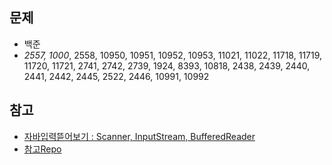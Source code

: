## 문제
- 백준
- *2557, 1000*, 2558, 10950, 10951, 10952, 10953, 11021, 11022, 11718, 11719, 11720, 11721, 2741, 2742, 2739, 1924, 8393, 10818, 2438, 2439, 2440, 2441, 2442, 2445, 2522, 2446, 10991, 10992

## 참고
- [자바입력뜯어보기 : Scanner, InputStream, BufferedReader](https://st-lab.tistory.com/41)
- [참고Repo](https://github.com/zieunx/java-algorithm)